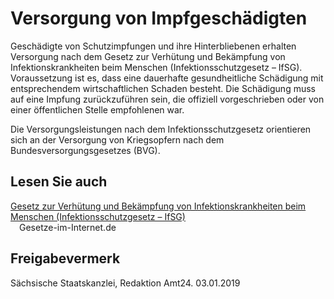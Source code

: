 # Versorgung von Impfgeschädigten

Geschädigte von Schutzimpfungen und ihre Hinterbliebenen erhalten Versorgung nach dem Gesetz zur Verhütung und Bekämpfung von Infektionskrankheiten beim Menschen (Infektionsschutzgesetz – IfSG). Voraussetzung ist es, dass eine dauerhafte gesundheitliche Schädigung mit entsprechendem wirtschaftlichen Schaden besteht. Die Schädigung muss auf eine Impfung zurückzuführen sein, die offiziell vorgeschrieben oder von einer öffentlichen Stelle empfohlenen war.

Die Versorgungsleistungen nach dem Infektionsschutzgesetz orientieren sich an der Versorgung von Kriegsopfern nach dem Bundesversorgungsgesetzes (BVG).

## Lesen Sie auch

[Gesetz zur Verhütung und Bekämpfung von Infektionskrankheiten beim Menschen (Infektionsschutzgesetz – IfSG)](http://www.gesetze-im-internet.de/ifsg/index.html "BMJV: Infektionsschutzgesetz (IfSG)")  
 Gesetze-im-Internet.de

## Freigabevermerk

Sächsische Staatskanzlei, Redaktion Amt24. 03.01.2019
